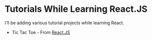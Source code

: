 # Tutorials While Learning React.JS
I'll be adding various tutorial projects while learning React.

* Tic Tac Toe - From [React.JS](https://reactjs.org/tutorial/tutorial.html)